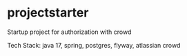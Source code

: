 # projectstarter
Startup project for authorization with crowd

Tech Stack: java 17, spring, postgres, flyway, atlassian crowd
